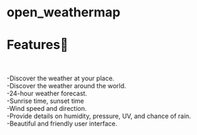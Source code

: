 # open_weathermap

<h1>Features🌟</h1> <br>

-Discover the weather at your place.<br>
-Discover the weather around the world.<br>
-24-hour weather forecast.<br>
-Sunrise time, sunset time<br>
-Wind speed and direction.<br>
-Provide details on humidity, pressure, UV, and chance of rain.<br>
-Beautiful and friendly user interface.<br>

